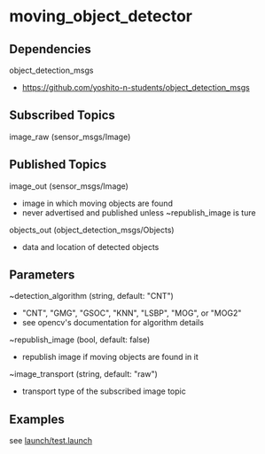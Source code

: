 # moving_object_detector

## Dependencies
object_detection_msgs
* https://github.com/yoshito-n-students/object_detection_msgs

## Subscribed Topics
image_raw (sensor_msgs/Image)

## Published Topics
image_out (sensor_msgs/Image)
* image in which moving objects are found
* never advertised and published unless ~republish_image is ture

objects_out (object_detection_msgs/Objects)
* data and location of detected objects

## Parameters
~detection_algorithm (string, default: "CNT")
* "CNT", "GMG", "GSOC", "KNN", "LSBP", "MOG", or "MOG2"
* see opencv's documentation for algorithm details

~republish_image (bool, default: false)
* republish image if moving objects are found in it

~image_transport (string, default: "raw")
* transport type of the subscribed image topic

## Examples
see [launch/test.launch](launch/test.launch)
